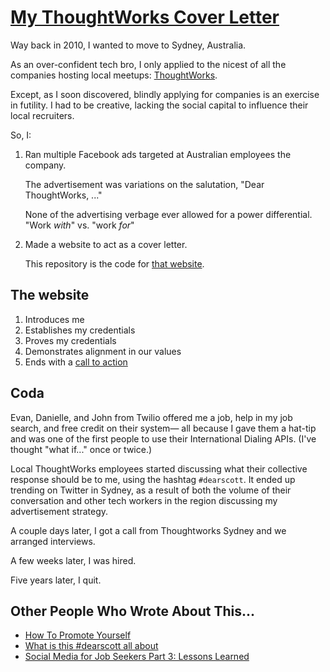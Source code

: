 # [My ThoughtWorks Cover Letter][tc]

Way back in 2010, I wanted to move to Sydney, Australia.

As an over-confident tech bro, I only applied to the nicest of all the companies hosting local meetups: [ThoughtWorks][tw].

Except, as I soon discovered, blindly applying for companies is an exercise in futility.
I had to be creative, lacking the social capital to influence their local recruiters.

So, I:

1. Ran multiple Facebook ads targeted at Australian employees the company.

   The advertisement was variations on the salutation, "Dear ThoughtWorks, ..."

   None of the advertising verbage ever allowed for a power differential. "Work *with*" vs. "work *for*"

2. Made a website to act as a cover letter.

   This repository is the code for [that website][tc].

## The website

1. Introduces me
2. Establishes my credentials
3. Proves my credentials
4. Demonstrates alignment in our values
5. Ends with a [call to action][cta]

## Coda

Evan, Danielle, and John from Twilio offered me a job, help in my job search, and free credit on their system— all because I gave them a hat-tip and was one of the first people to use their International Dialing APIs. (I've thought "what if..." once or twice.)

Local ThoughtWorks employees started discussing what their collective response should be to me, using the hashtag `#dearscott`. It ended up trending on Twitter in Sydney, as a result of both the volume of their conversation and other tech workers in the region discussing my advertisement strategy.

A couple days later, I got a call from Thoughtworks Sydney and we arranged interviews.

A few weeks later, I was hired.

Five years later, I quit.

## Other People Who Wrote About This...

* [How To Promote Yourself](http://www.dancingmango.com/blog/2010/07/09/how-to-promote-yourself/)
* [What is this #dearscott all about](http://fabiopereira.me/blog/2010/07/10/what-is-this-dearscott-all-about/)
* [Social Media for Job Seekers Part 3: Lessons Learned](https://www.soundinterview.com/social-media-part-3)

[tc]: http://tw.quadhome.com/ "Dear ThoughtWorks"
[tw]: https://thoughtworks.com/ "ThoughtWorks"
[cta]: https://en.wikipedia.org/wiki/Call_to_action_(marketing) "Call to action (marketing)"
